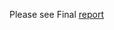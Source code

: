 Please see Final
[report](https://github.com/allenyzs/youtube-8m/blob/master/Final%20Report(Video%20Group2).pdf)
